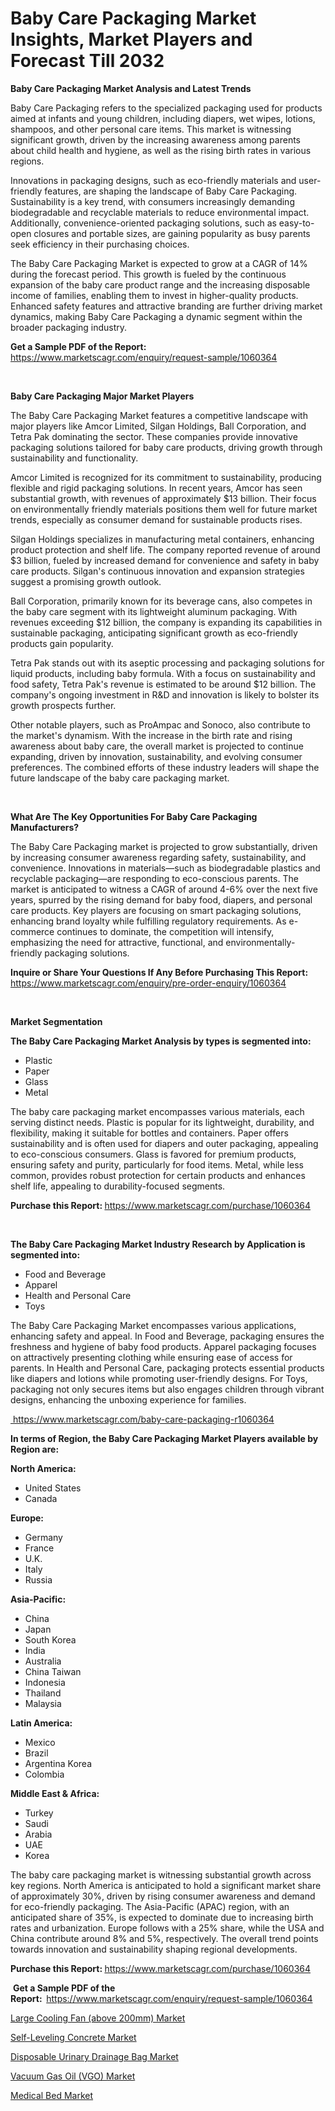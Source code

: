 <p><h1>Baby Care Packaging Market Insights, Market Players and Forecast Till 2032</h1></p><p><strong>Baby Care Packaging Market Analysis and Latest Trends</strong></p>
<p><p>Baby Care Packaging refers to the specialized packaging used for products aimed at infants and young children, including diapers, wet wipes, lotions, shampoos, and other personal care items. This market is witnessing significant growth, driven by the increasing awareness among parents about child health and hygiene, as well as the rising birth rates in various regions.</p><p>Innovations in packaging designs, such as eco-friendly materials and user-friendly features, are shaping the landscape of Baby Care Packaging. Sustainability is a key trend, with consumers increasingly demanding biodegradable and recyclable materials to reduce environmental impact. Additionally, convenience-oriented packaging solutions, such as easy-to-open closures and portable sizes, are gaining popularity as busy parents seek efficiency in their purchasing choices.</p><p>The Baby Care Packaging Market is expected to grow at a CAGR of 14% during the forecast period. This growth is fueled by the continuous expansion of the baby care product range and the increasing disposable income of families, enabling them to invest in higher-quality products. Enhanced safety features and attractive branding are further driving market dynamics, making Baby Care Packaging a dynamic segment within the broader packaging industry.</p></p>
<p><strong>Get a Sample PDF of the Report:&nbsp;</strong> <a href="https://www.marketscagr.com/enquiry/request-sample/1060364?utm_campaign=1836&utm_medium=2&utm_source=Github&utm_content=ia&utm_term=22032025&utm_id=baby-care-packaging">https://www.marketscagr.com/enquiry/request-sample/1060364</a></p>
<p>&nbsp;</p>
<p><strong>Baby Care Packaging Major Market Players</strong></p>
<p><p>The Baby Care Packaging Market features a competitive landscape with major players like Amcor Limited, Silgan Holdings, Ball Corporation, and Tetra Pak dominating the sector. These companies provide innovative packaging solutions tailored for baby care products, driving growth through sustainability and functionality.</p><p>Amcor Limited is recognized for its commitment to sustainability, producing flexible and rigid packaging solutions. In recent years, Amcor has seen substantial growth, with revenues of approximately $13 billion. Their focus on environmentally friendly materials positions them well for future market trends, especially as consumer demand for sustainable products rises.</p><p>Silgan Holdings specializes in manufacturing metal containers, enhancing product protection and shelf life. The company reported revenue of around $3 billion, fueled by increased demand for convenience and safety in baby care products. Silgan's continuous innovation and expansion strategies suggest a promising growth outlook.</p><p>Ball Corporation, primarily known for its beverage cans, also competes in the baby care segment with its lightweight aluminum packaging. With revenues exceeding $12 billion, the company is expanding its capabilities in sustainable packaging, anticipating significant growth as eco-friendly products gain popularity.</p><p>Tetra Pak stands out with its aseptic processing and packaging solutions for liquid products, including baby formula. With a focus on sustainability and food safety, Tetra Pak's revenue is estimated to be around $12 billion. The company's ongoing investment in R&D and innovation is likely to bolster its growth prospects further.</p><p>Other notable players, such as ProAmpac and Sonoco, also contribute to the market's dynamism. With the increase in the birth rate and rising awareness about baby care, the overall market is projected to continue expanding, driven by innovation, sustainability, and evolving consumer preferences. The combined efforts of these industry leaders will shape the future landscape of the baby care packaging market.</p></p>
<p>&nbsp;</p>
<p><strong>What Are The Key Opportunities For Baby Care Packaging Manufacturers?</strong></p>
<p><p>The Baby Care Packaging market is projected to grow substantially, driven by increasing consumer awareness regarding safety, sustainability, and convenience. Innovations in materials—such as biodegradable plastics and recyclable packaging—are responding to eco-conscious parents. The market is anticipated to witness a CAGR of around 4-6% over the next five years, spurred by the rising demand for baby food, diapers, and personal care products. Key players are focusing on smart packaging solutions, enhancing brand loyalty while fulfilling regulatory requirements. As e-commerce continues to dominate, the competition will intensify, emphasizing the need for attractive, functional, and environmentally-friendly packaging solutions.</p></p>
<p><strong>Inquire or Share Your Questions If Any Before Purchasing This Report:</strong> <a href="https://www.marketscagr.com/enquiry/pre-order-enquiry/1060364?utm_campaign=1836&utm_medium=2&utm_source=Github&utm_content=ia&utm_term=22032025&utm_id=baby-care-packaging">https://www.marketscagr.com/enquiry/pre-order-enquiry/1060364</a></p>
<p>&nbsp;</p>
<p><strong>Market Segmentation</strong></p>
<p><strong>The Baby Care Packaging Market Analysis by types is segmented into:</strong></p>
<p><ul><li>Plastic</li><li>Paper</li><li>Glass</li><li>Metal</li></ul></p>
<p><p>The baby care packaging market encompasses various materials, each serving distinct needs. Plastic is popular for its lightweight, durability, and flexibility, making it suitable for bottles and containers. Paper offers sustainability and is often used for diapers and outer packaging, appealing to eco-conscious consumers. Glass is favored for premium products, ensuring safety and purity, particularly for food items. Metal, while less common, provides robust protection for certain products and enhances shelf life, appealing to durability-focused segments.</p></p>
<p><strong>Purchase this Report:&nbsp;</strong><a href="https://www.marketscagr.com/purchase/1060364?utm_campaign=1836&utm_medium=2&utm_source=Github&utm_content=ia&utm_term=22032025&utm_id=baby-care-packaging">https://www.marketscagr.com/purchase/1060364</a></p>
<p>&nbsp;</p>
<p><strong>The Baby Care Packaging Market Industry Research by Application is segmented into:</strong></p>
<p><ul><li>Food and Beverage</li><li>Apparel</li><li>Health and Personal Care</li><li>Toys</li></ul></p>
<p><p>The Baby Care Packaging Market encompasses various applications, enhancing safety and appeal. In Food and Beverage, packaging ensures the freshness and hygiene of baby food products. Apparel packaging focuses on attractively presenting clothing while ensuring ease of access for parents. In Health and Personal Care, packaging protects essential products like diapers and lotions while promoting user-friendly designs. For Toys, packaging not only secures items but also engages children through vibrant designs, enhancing the unboxing experience for families.</p></p>
<p><a href="https://www.marketscagr.com/baby-care-packaging-r1060364?utm_campaign=1836&utm_medium=2&utm_source=Github&utm_content=ia&utm_term=22032025&utm_id=baby-care-packaging">&nbsp;https://www.marketscagr.com/baby-care-packaging-r1060364</a></p>
<p><strong>In terms of Region, the Baby Care Packaging Market Players available by Region are:</strong></p>
<p>
    <p> <strong> North America: </strong>
        <ul>
            <li>United States</li>
            <li>Canada</li>
        </ul>
        </p> 
    <p> <strong> Europe: </strong>
        <ul>
            <li>Germany</li>
            <li>France</li>
            <li>U.K.</li>
            <li>Italy</li>
            <li>Russia</li>
        </ul>
        </p> 
    <p> <strong> Asia-Pacific: </strong>
        <ul>
            <li>China</li>
            <li>Japan</li>
            <li>South Korea</li>
            <li>India</li>
            <li>Australia</li>
            <li>China Taiwan</li>
            <li>Indonesia</li>
            <li>Thailand</li>
            <li>Malaysia</li>
        </ul>
        </p> 
    <p> <strong> Latin America: </strong>
        <ul>
            <li>Mexico</li>
            <li>Brazil</li>
            <li>Argentina Korea</li>
            <li>Colombia</li>
        </ul>
        </p> 
    <p> <strong> Middle East & Africa: </strong>
        <ul>
            <li>Turkey</li>
            <li>Saudi</li>
            <li>Arabia</li>
            <li>UAE</li>
            <li>Korea</li>
        </ul>
    </p>
    </p>
<p><p>The baby care packaging market is witnessing substantial growth across key regions. North America is anticipated to hold a significant market share of approximately 30%, driven by rising consumer awareness and demand for eco-friendly packaging. The Asia-Pacific (APAC) region, with an anticipated share of 35%, is expected to dominate due to increasing birth rates and urbanization. Europe follows with a 25% share, while the USA and China contribute around 8% and 5%, respectively. The overall trend points towards innovation and sustainability shaping regional developments.</p></p>
<p><strong>Purchase this Report: </strong><a href="https://www.marketscagr.com/purchase/1060364?utm_campaign=1836&utm_medium=2&utm_source=Github&utm_content=ia&utm_term=22032025&utm_id=baby-care-packaging">https://www.marketscagr.com/purchase/1060364</a></p>
<p>&nbsp;<strong>Get a Sample PDF of the Report:&nbsp;&nbsp;</strong><a href="https://www.marketscagr.com/enquiry/request-sample/1060364?utm_campaign=1836&utm_medium=2&utm_source=Github&utm_content=ia&utm_term=22032025&utm_id=baby-care-packaging">https://www.marketscagr.com/enquiry/request-sample/1060364</a></p>
<p><strong></strong></p>
<p><p><a href="https://github.com/giulyankela/Market-Research-Report-List-1/blob/main/large-cooling-fan-above-200mm-market.md?utm_campaign=1836&utm_medium=2&utm_source=Github&utm_content=ia&utm_term=22032025&utm_id=baby-care-packaging">Large Cooling Fan (above 200mm) Market</a></p><p><a href="https://github.com/nacarnzina/Market-Research-Report-List-1/blob/main/self-leveling-concrete-market.md?utm_campaign=1836&utm_medium=2&utm_source=Github&utm_content=ia&utm_term=22032025&utm_id=baby-care-packaging">Self-Leveling Concrete Market</a></p><p><a href="https://github.com/aaryaheron0c/Market-Research-Report-List-1/blob/main/disposable-urinary-drainage-bag-market.md?utm_campaign=1836&utm_medium=2&utm_source=Github&utm_content=ia&utm_term=22032025&utm_id=baby-care-packaging">Disposable Urinary Drainage Bag Market</a></p><p><a href="https://github.com/oliffzillamv/Market-Research-Report-List-1/blob/main/vacuum-gas-oil-vgo-market.md?utm_campaign=1836&utm_medium=2&utm_source=Github&utm_content=ia&utm_term=22032025&utm_id=baby-care-packaging">Vacuum Gas Oil (VGO) Market</a></p><p><a href="https://github.com/seyalshudae7/Market-Research-Report-List-1/blob/main/medical-bed-market.md?utm_campaign=1836&utm_medium=2&utm_source=Github&utm_content=ia&utm_term=22032025&utm_id=baby-care-packaging">Medical Bed Market</a></p></p>